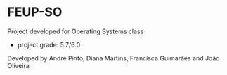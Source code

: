 # FEUP-SO
Project developed for Operating Systems class

- project grade: 5.7/6.0

Developed by André Pinto, Diana Martins, Francisca Guimarães and João Oliveira 
